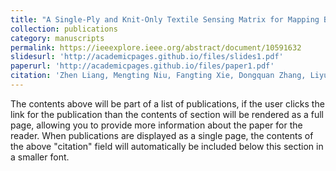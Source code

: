 ```yaml
---
title: "A Single-Ply and Knit-Only Textile Sensing Matrix for Mapping Body Surface Pressure"
collection: publications
category: manuscripts
permalink: https://ieeexplore.ieee.org/abstract/document/10591632
slidesurl: 'http://academicpages.github.io/files/slides1.pdf'
paperurl: 'http://academicpages.github.io/files/paper1.pdf'
citation: 'Zhen Liang, Mengting Niu, Fangting Xie, Dongquan Zhang, Liyun Dai and Xiaohui Cai, IEEE Sensors Journal, 2024.'
---
```


The contents above will be part of a list of publications, if the user clicks the link for the publication than the contents of section will be rendered as a full page, allowing you to provide more information about the paper for the reader. When publications are displayed as a single page, the contents of the above "citation" field will automatically be included below this section in a smaller font.
